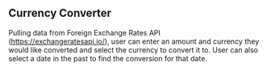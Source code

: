 ## Currency Converter 

Pulling data from Foreign Exchange Rates API (https://exchangeratesapi.io/), user can enter an amount and currency they would like converted and select the currency to convert it to. User can also select a date in the past to find the conversion for that date. 

